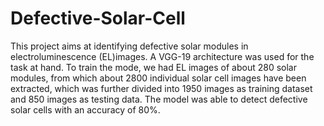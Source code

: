 # Defective-Solar-Cell
This project aims at identifying defective solar modules in electroluminescence (EL)images.
A VGG-19 architecture was used for the task at hand. To train the mode, we had EL images of about 280 solar modules, from which about 2800 individual solar cell images have been extracted, which was further divided into 1950 images as training dataset and 850 images as testing data.
The model was able to detect defective solar cells with an accuracy of 80%.
